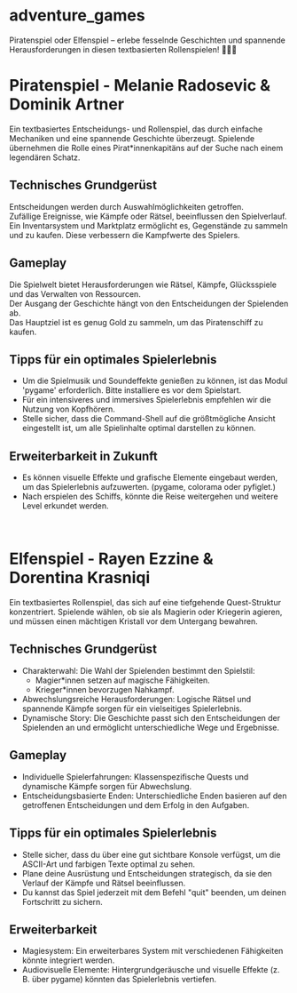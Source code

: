 # adventure_games
Piratenspiel oder Elfenspiel – erlebe fesselnde Geschichten und spannende Herausforderungen in diesen textbasierten Rollenspielen! 🏴‍☠️✨

# Piratenspiel - Melanie Radosevic & Dominik Artner

Ein textbasiertes Entscheidungs- und Rollenspiel, das durch einfache Mechaniken und eine spannende Geschichte überzeugt. 
Spielende übernehmen die Rolle eines Pirat*innenkapitäns auf der Suche nach einem legendären Schatz.

## Technisches Grundgerüst
Entscheidungen werden durch Auswahlmöglichkeiten getroffen.  
Zufällige Ereignisse, wie Kämpfe oder Rätsel, beeinflussen den Spielverlauf.  
Ein Inventarsystem und Marktplatz ermöglicht es, Gegenstände zu sammeln und zu kaufen. Diese verbessern die Kampfwerte des Spielers.

## Gameplay
Die Spielwelt bietet Herausforderungen wie Rätsel, Kämpfe, Glücksspiele und das Verwalten von Ressourcen.  
Der Ausgang der Geschichte hängt von den Entscheidungen der Spielenden ab.  
Das Hauptziel ist es genug Gold zu sammeln, um das Piratenschiff zu kaufen.

## Tipps für ein optimales Spielerlebnis
- Um die Spielmusik und Soundeffekte genießen zu können, ist das Modul 'pygame' erforderlich. Bitte installiere es vor dem Spielstart.  
- Für ein intensiveres und immersives Spielerlebnis empfehlen wir die Nutzung von Kopfhörern.  
- Stelle sicher, dass die Command-Shell auf die größtmögliche Ansicht eingestellt ist, um alle Spielinhalte optimal darstellen zu können.

## Erweiterbarkeit in Zukunft
- Es können visuelle Effekte und grafische Elemente eingebaut werden, um das Spielerlebnis aufzuwerten. (pygame, colorama oder pyfiglet.)  
- Nach erspielen des Schiffs, könnte die Reise weitergehen und weitere Level erkundet werden.

</br>

# Elfenspiel - Rayen Ezzine & Dorentina Krasniqi
Ein textbasiertes Rollenspiel, das sich auf eine tiefgehende Quest-Struktur konzentriert. 
Spielende wählen, ob sie als Magierin oder Kriegerin agieren, und müssen einen mächtigen Kristall vor dem Untergang bewahren.

## Technisches Grundgerüst
- Charakterwahl:
  Die Wahl der Spielenden bestimmt den Spielstil:
  - Magier*innen setzen auf magische Fähigkeiten.
  - Krieger*innen bevorzugen Nahkampf.
- Abwechslungsreiche Herausforderungen:
Logische Rätsel und spannende Kämpfe sorgen für ein vielseitiges Spielerlebnis.
- Dynamische Story:
Die Geschichte passt sich den Entscheidungen der Spielenden an und ermöglicht unterschiedliche Wege und Ergebnisse.

## Gameplay
- Individuelle Spielerfahrungen:
Klassenspezifische Quests und dynamische Kämpfe sorgen für Abwechslung.
- Entscheidungsbasierte Enden:
Unterschiedliche Enden basieren auf den getroffenen Entscheidungen und dem Erfolg in den Aufgaben.

## Tipps für ein optimales Spielerlebnis
- Stelle sicher, dass du über eine gut sichtbare Konsole verfügst, um die ASCII-Art und farbigen Texte optimal zu sehen.
- Plane deine Ausrüstung und Entscheidungen strategisch, da sie den Verlauf der Kämpfe und Rätsel beeinflussen.
- Du kannst das Spiel jederzeit mit dem Befehl "quit" beenden, um deinen Fortschritt zu sichern.

## Erweiterbarkeit
- Magiesystem:
Ein erweiterbares System mit verschiedenen Fähigkeiten könnte integriert werden.
- Audiovisuelle Elemente:
Hintergrundgeräusche und visuelle Effekte (z. B. über pygame) könnten das Spielerlebnis vertiefen.


